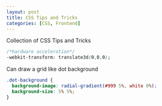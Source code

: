 ```yaml
---
layout: post
title: CSS Tips and Tricks
categories: [CSS, Frontend]
---
```


Collection of CSS Tips and Tricks
```css
/*hardware acceleration*/
-webkit-transform: translate3d(0,0,0);

```

Can draw a grid like dot background
```css
.dot-background {
  background-image: radial-gradient(#999 5%, white 0%);
  background-size: 5% 5%;
}
```
